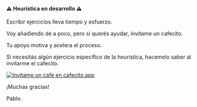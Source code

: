 #### ⚠️ Heurística en desarrollo ⚠️

Escribir ejercicios lleva tiempo y esfuerzo.

Voy añadiendo de a poco, pero si querés ayudar, invitame un cafecito.

Tu apoyo motiva y acelera el proceso.

Si necesitás algún ejercicio específico de la heurística, hacemelo saber al invitarme el cafecito.

[![Invitame un café en cafecito.app](https://cdn.cafecito.app/imgs/buttons/button_6.svg)](https://cafecito.app/pabloschneider)

¡Muchas gracias!

Pablo.
